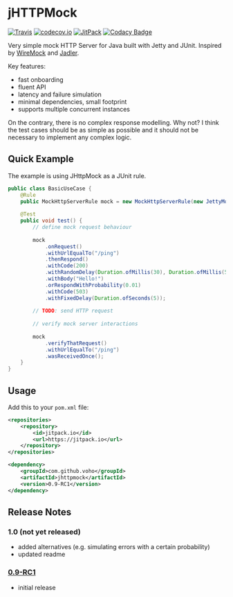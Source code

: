 # jHTTPMock

[![Travis](https://travis-ci.org/voho/jhttpmock.svg?branch=master)](https://travis-ci.org/voho/jhttpmock) 
[![codecov.io](https://codecov.io/github/voho/jhttpmock/coverage.svg?branch=master)](https://codecov.io/github/voho/jhttpmock?branch=master)
[![JitPack](https://jitpack.io/v/voho/jhttpmock.svg)](https://jitpack.io/#voho/jhttpmock)
[![Codacy Badge](https://api.codacy.com/project/badge/Grade/058408fcfc2442729c87ea2889a33668)](https://www.codacy.com/app/vojtech-hordejcuk/jhttpmock?utm_source=github.com&amp;utm_medium=referral&amp;utm_content=voho/jhttpmock&amp;utm_campaign=Badge_Grade)

Very simple mock HTTP Server for Java built with Jetty and JUnit. Inspired by [WireMock](https://github.com/tomakehurst/wiremock) and [Jadler](https://github.com/jadler-mocking/jadler).

Key features:

* fast onboarding
* fluent API
* latency and failure simulation
* minimal dependencies, small footprint
* supports multiple concurrent instances

On the contrary, there is no complex response modelling. Why not? I think the test cases should be as simple as possible and it should not be necessary to implement any complex logic.

## Quick Example

The example is using JHttpMock as a JUnit rule.

```java
public class BasicUseCase {
    @Rule
    public MockHttpServerRule mock = new MockHttpServerRule(new JettyMockHttpServer(8081));
    
    @Test
    public void test() {
        // define mock request behaviour
        
        mock
            .onRequest()
            .withUrlEqualTo("/ping")
            .thenRespond()
            .withCode(200)
            .withRandomDelay(Duration.ofMillis(30), Duration.ofMillis(50))
            .withBody("Hello!")
            .orRespondWithProbability(0.01)
            .withCode(503)
            .withFixedDelay(Duration.ofSeconds(5));
           
        // TODO: send HTTP request
        
        // verify mock server interactions
        
        mock
            .verifyThatRequest()
            .withUrlEqualTo("/ping")
            .wasReceivedOnce();
    }
}
```

## Usage

Add this to your `pom.xml` file:

```xml
<repositories>
    <repository>
        <id>jitpack.io</id>
        <url>https://jitpack.io</url>
    </repository>
</repositories>
```

```xml
<dependency>
    <groupId>com.github.voho</groupId>
    <artifactId>jhttpmock</artifactId>
    <version>0.9-RC1</version>
</dependency>
```

## Release Notes

### 1.0 (not yet released)

- added alternatives (e.g. simulating errors with a certain probability)
- updated readme

### [0.9-RC1](https://jitpack.io/#voho/jhttpmock/0.9-RC1)

- initial release
